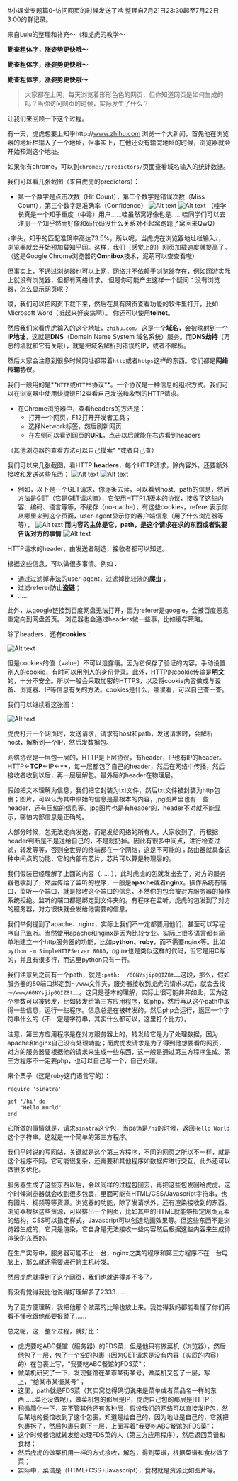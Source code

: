 #小课堂专题篇0-访问网页的时候发送了啥
整理自7月21日23:30起至7月22日3:00的群记录。

来自Lulu的整理和补充～（和虎虎的教学～

**勤查粗体字，涨姿势更快哦～**

**勤查粗体字，涨姿势更快哦～**

**勤查粗体字，涨姿势更快哦～**

>大家都在上网，每天浏览着形形色色的网页，但你知道网页是如何生成的吗？当你访问网页的时候，实际发生了什么？

让我们来回顾一下这个过程。

有一天，虎虎想要上知乎http://www.zhihu.com 浏览一个大新闻，首先他在浏览器的地址栏输入了一个地址，但事实上，在他还没有输完地址的时候，浏览器就会开始预测这个地址。

如果你有chrome，可以到`chrome://predictors/`页面查看域名输入的统计数据。

我们可以看几张截图（来自虎虎的predictors）：
- 第一个数字是点击次数（Hit Count），第二个数字是错误次数（Miss Count），第三个数字是准确率（Confidence）
![Alt text](./IMG_4434.JPG)
![Alt text](./IMG_4435.JPG)
（哇学长真是一个知乎重度（中毒）用户……哇虽然窝好像也是……哇同学们可以去注册一个知乎然而好像和码代码没什么关系对不起窝跑题了窝回来QwQ）

`z`字头，知乎的匹配准确率高达73.5%，所以呢，当虎虎在浏览器地址栏输入`z`，浏览器就会开始预加载知乎网。这样，我们（感觉上的）网页加载速度就提高了。（这是Google Chrome浏览器的**Omnibox**技术，泥萌可以查查看嗷）

但事实上，不通过浏览器也可以上网，网络并不依赖于浏览器存在，例如网游实际上就没有浏览器，但都有网络请求。
但是你可能产生这样一个疑问：没有浏览器，怎么显示网页呢？

噗，我们可以把网页下载下来，然后在具有网页查看功能的软件里打开，比如Microsoft Word（听起来好丧病啊）。
你还可以使用**telnet**。

然后我们来看虎虎输入的这个地址，`zhihu.com`。这是一个**域名**，会被映射到一个**IP地址**，这就是**DNS**（Domain Name System 域名系统）服务。而**DNS劫持**（万恶的墙就和它有关哦），就是把域名解析到错误的IP，或者不解析。

然后大家会注意到很多时候网址都带着`http`或者`https`这样的东西。它们都是**网络传输协议**。

我们一般用的是**`HTTP`或`HTTPS`协议**。一个协议是一种信息的组织方式。我们可以在浏览器中使用快捷键F12查看自己发送和收到的HTTP请求。
- 在Chrome浏览器中，查看headers的方法是：
	- 打开一个网页，F12打开开发者工具；
	- 选择Network标签，然后刷新网页
	- 在左侧可以看到网页的**URL**，点击以后就能在右边看到headers

（其他浏览器的查看方法可以自己摸索^ ^或者自己查）

 我们可以来几张截图，看HTTP **headers**，每个HTTP请求，除内容外，还要额外接收和发送这些东西：
![Alt text](./IMG_4436.JPG)
![Alt text](./IMG_4437.JPG)
- 例如，以下是一个GET请求，你逐条去读，可以看到host、path的信息，然后方法是GET（它是GET请求嘛），它使用HTTP1.1版本的协议，接收了这些内容、编码、语言等等，不缓存（no-cache），有这些cookies，referer表示你从哪里来到这个页面，user-agent显示你的客户端信息（用了什么浏览器等等），
![Alt text](./IMG_4438.JPG)
**而内容的主体是它，path，是这个请求在求的东西或者说要告诉对方的事情**
![Alt text](./IMG_4439.JPG)

HTTP请求的header，由发送者制造，接收者都可以知道。

根据这些信息，可以做很多事情。例如：
- 通过过滤掉非法的user-agent，过滤掉比较渣的**爬虫**；
- 过滤referer防止**盗链**；
- ……

此外，从google链接到百度网盘无法打开，因为referer是google，会被百度恶意重定向到网盘首页。
浏览器也会通过headers做一些事，比如缓存策略。

 除了headers，还有**cookies**：

![Alt text](./IMG_4440.JPG)

但是cookies的值（value）不可以泄露哦。因为它保存了验证的内容，手动设置别人的cookie，有时可以用别人的身份登录。此外，HTTP的cookie传输是**明文**的，十分不安全。所以一般会采取加密的HTTPS，以及将cookie内容做成与设备、浏览器、IP等信息有关的方法。cookies是什么，哪里看，可以自己查一查。

我们可以继续看这张图：

![Alt text](./IMG_4438.JPG)

虎虎打开一个网页时，发送请求，请求有host和path，发送请求时，会解析host，解析到一个IP，然后发数据包。

网络协议是一层包一层的，HTTP是上层协议，有header，IP也有IP的header。HTTP<-**TCP**<-IP<-**，每一层都包了自己的header，然后在网络中传播，然后接收者收到以后，再一层层解包。最外层的header在物理层。

假如把文本理解为信息，我们把它封装为txt文件，然后txt文件被封装为http包裹；图片，可以认为其中原始的信息是最根本的内容，jpg图片里也有一些header，还有压缩的信息等。jpg图片也是有header的，header不对就不能显示，哪怕内部信息是正确的。

大部分时候，包无法定向发送，而是发给网络的所有人，大家收到了，再根据header判断是不是送给自己的，不是就扔掉。因此有很多中间点，进行检查过滤，转发等等，否则全世界的终端都在一个网络，这是不可能的；路由器就具备这种中间点的功能，它的内部有芯片，芯片可以算是物理层的。

我们假装已经理解了上面的内容（……），此时虎虎的包就发出去了，对方的服务器也收到了，然后传给了监听的程序，一般是**apache**或者**nginx**。操作系统有端口，监听一个端口，就是接收这个端口的信息，不然你的包会被对方服务器的操作系统拒绝。监听的端口都是绑定到文件夹的。有程序在监听，虎虎的包发到了对方的服务器，对方很快就会发给他需要的信息。

我们举例提到了apache、nginx，实际上我们不一定都要用他们，甚至可以写程序自己监听。当然使用apache和nginx是因为比较专业。实际上很多语言都有简单地建立一个http服务器的功能，比如**python、ruby**，而不需要nginx等。比如`python -m SimpleHTTPServer 8080`，nginx也是类似这样的代码，但它是用C写的，并且有很多行，而这里python只有一行。

我们注意到之前有一个path，就是`:path:  /60NYsjip0QIZ8t……`这段，那么，假如服务器的80端口绑定到`～/www`文件夹，服务器接收到虎虎的请求以后，就会去找`～/www/60NYsjip0QIZ8t……`。这只是基本的理解，实际上很可能并非如此，因为这个参数可以被转发，比如转发给第三方应用程序，如php，然后再从这个path中取得一些信息，运行一些程序。信息总是在被转发的。然后php会运行，返回一个字符串什么的（不一定是字符串，其实什么都可以，这里打个比方）。

注意，第三方应用程序是在对方服务器上的，转发给它是为了处理数据，因为apache和nginx自己没有处理功能；而虎虎发请求是为了得到他想要看的网页，对方的服务器要根据他的请求来生成一些东西，这一般是通过第三方程序生成。第三方程序不一定要php，也可以自己写一个，自己处理。

来个栗子（这是ruby这门语言写的）：
```
require 'sinatra'

get '/hi' do
	"Hello World"
end
```

它所做的事情就是，请求`sinatra`这个包，当path是`/hi`的时候，返回`Hello World`这个字符串。这就是一个简单的第三方程序。

我们平时说的写网站，关键就是这个第三方程序，不同的网页之所以不一样，就是这个程序不同，它可能很复杂，还需要和其他程序如数据库进行交互，此外还可以做很多优化。

服务器生成了这些东西以后，会以同样的过程包回去，再把这些包发回给虎虎。这个时候浏览器就会收到很多包裹，里面可能有HTML/CSS/Javascript字符串，也有图片、视频等等资源。浏览器的功能，除了发请求外，还有渲染接收到的东西。浏览器根据这些资源，可以排出一个网页，比如其中的HTML就能够指定网页元素的结构，CSS可以指定样式，Javascript可以创造动画效果等。但这些东西不是浏览器生成的，它只是渲染，它自身是无法接收一些内容然后根据这些内容来生成待渲染的东西的。

在生产实际中，服务器可能不止一台，nginx之类的程序和第三方程序不在一台电脑上，那么就还需要进行跨主机转发。

然后虎虎就得到了这个网页，我们也就讲得差不多了。

有没有觉得我比他说得好理解多了2333……

为了更方便理解，我把他那个做菜的比喻也放上来。我觉得我妈都能看懂了你们再看不懂我跟他都要报警了……

总之呢，这一整个过程，就好比：
- 虎虎要吃ABC餐馆（服务器）的FDS菜，但是他只有做菜机（浏览器），然后他包了一层，包了一个空的包裹（因为GET请求是没有内容（实质的内容）的）在包裹上写，“我要吃ABC餐馆的FDS菜”；
- 做菜机研究了一下，发现餐馆在某市某街某号，做菜机又包了一层，写上，“给某市某街某号”；
- 这里，path就是FDS菜（其实窝觉得确切说来是菜单或者菜品名一样的东西……菜还没做呢），做菜机包的那层是IP，虎虎自己包的那层是HTTP；
- 稍微简化一下，先不管其他还有各种层，假设我们的网络可以直接发IP包，然后某地的餐馆收到了这个包裹，知道是给自己的，因为地址是自己的，它就把包裹拆了，然后包裹只剩下一层，上面写着“我要吃ABC餐馆的FDS菜”；
- 这个时候餐馆就转发给处理FDS菜的人（第三方应用程序），然后返回菜谱和食材；
- 然后虎虎的做菜机用一样的方式接收，解包，得到菜谱，根据菜谱和食材做了菜；
- 实际中，菜谱是（HTML+CSS+Javascript），食材就是资源比如图片等。







